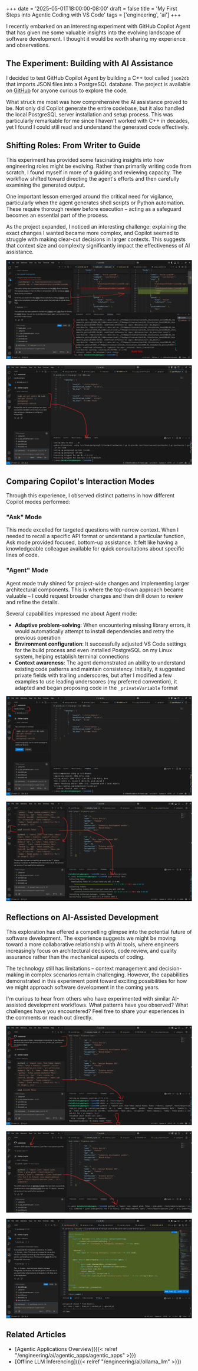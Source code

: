 +++
date = '2025-05-01T18:00:00-08:00'
draft = false
title = 'My First Steps into Agentic Coding with VS Code'
tags = ['engineering', 'ai']
+++

I recently embarked on an interesting experiment with GitHub Copilot Agent that has given me some valuable insights into the evolving landscape of software development. I thought it would be worth sharing my experience and observations.

<!--more-->

## The Experiment: Building with AI Assistance

I decided to test GitHub Copilot Agent by building a C++ tool called `json2db` that imports JSON files into a PostgreSQL database. The project is available on [GitHub](https://github.com/belablotski/json2db) for anyone curious to explore the code.

What struck me most was how comprehensive the AI assistance proved to be. Not only did Copilot generate the entire codebase, but it also handled the local PostgreSQL server installation and setup process. This was particularly remarkable for me since I haven't worked with C++ in decades, yet I found I could still read and understand the generated code effectively.

## Shifting Roles: From Writer to Guide

This experiment has provided some fascinating insights into how engineering roles might be evolving. Rather than primarily writing code from scratch, I found myself in more of a guiding and reviewing capacity. The workflow shifted toward directing the agent's efforts and then carefully examining the generated output.

One important lesson emerged around the critical need for vigilance, particularly when the agent generates shell scripts or Python automation. These require thorough review before execution – acting as a safeguard becomes an essential part of the process.

As the project expanded, I noticed an interesting challenge: explaining the exact changes I wanted became more complex, and Copilot seemed to struggle with making clear-cut decisions in larger contexts. This suggests that context size and complexity significantly impact the effectiveness of AI assistance.

![Screenshot of json2db project in VS Code](./images/screen1.png)

![Screenshot of json2db project in VS Code](./images/screen2.png)


## Comparing Copilot's Interaction Modes

Through this experience, I observed distinct patterns in how different Copilot modes performed:

### "Ask" Mode
This mode excelled for targeted questions with narrow context. When I needed to recall a specific API format or understand a particular function, Ask mode provided focused, bottom-up assistance. It felt like having a knowledgeable colleague available for quick consultations about specific lines of code.

### "Agent" Mode  
Agent mode truly shined for project-wide changes and implementing larger architectural components. This is where the top-down approach became valuable – I could request broader changes and then drill down to review and refine the details.

Several capabilities impressed me about Agent mode:

- **Adaptive problem-solving**: When encountering missing library errors, it would automatically attempt to install dependencies and retry the previous operation
- **Environment configuration**: It successfully adjusted VS Code settings for the build process and even installed PostgreSQL on my Linux system, helping establish terminal connections
- **Context awareness**: The agent demonstrated an ability to understand existing code patterns and maintain consistency. Initially, it suggested private fields with trailing underscores, but after I modified a few examples to use leading underscores (my preferred convention), it adapted and began proposing code in the `_privateVariable` format

![Screenshot of json2db project in VS Code](./images/screen3.png)

![Screenshot of json2db project in VS Code](./images/screen4.png)

## Reflections on AI-Assisted Development

This exploration has offered a compelling glimpse into the potential future of software development. The experience suggests we might be moving toward a more collaborative relationship with AI tools, where engineers increasingly focus on architectural decisions, code review, and quality assurance rather than the mechanical aspects of coding.

The technology still has limitations – context management and decision-making in complex scenarios remain challenging. However, the capabilities demonstrated in this experiment point toward exciting possibilities for how we might approach software development in the coming years.

I'm curious to hear from others who have experimented with similar AI-assisted development workflows. What patterns have you observed? What challenges have you encountered? Feel free to share your experiences in the comments or reach out directly.

![Screenshot of json2db project in VS Code](./images/screen5.png)

![Screenshot of json2db project in VS Code](./images/screen6.png)

![Screenshot of json2db project in VS Code](./images/screen7.png)

## Related Articles

- [Agentic Applications Overview]({{< relref "/engineering/ai/agentic_apps/agentic_apps" >}})
- [Offline LLM Inferencing]({{< relref "/engineering/ai/ollama_llm" >}})
